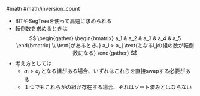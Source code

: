 #math #math/inversion_count
- BITやSegTreeを使って高速に求められる
- 転倒数を求めるときは
$$
\begin{gather}
\begin{bmatrix}
a_1 & a_2 & a_3 & a_4 & a_5
\end{bmatrix} \\
\text{があるとき、} a_i > a_j \text{となるi,jの組の数が転倒数になる}
\end{gather}
$$
- 考え方としては
	- $a_i > a_j$ となる組がある場合、いずれはこれらを直接swapする必要がある
	- １つでもこれらがの組が存在する場合、それはソート済みとはならない